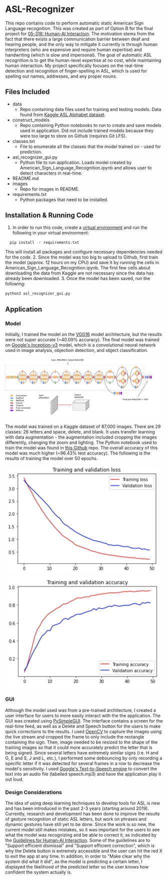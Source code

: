 # ASL-Recognizer

This repo contains code to perform automatic static American Sign Language recognition. This was created as part of Option B for the final project for [05-318: Human-AI Interaction](https://haiicmu.github.io/). The motivation stems from the fact that there exists a large communication barrier between deaf and hearing people, and the only way to mitigate it currently is through human interpreters (who are expensive and require human expertise) and handwriting (which is slow and impersonal). The goal of automatic ASL recognition is to get the human-level expertise at no cost, while maintaining human interaction. My project specifically focuses on the real-time detection and recognition of finger-spelling in ASL, which is used for spelling out names, addresses, and any proper nouns. 

## Files Included

* data 
  * Repo containing data files used for training and testing models. Data found from [Kaggle ASL Alphabet dataset](https://www.kaggle.com/grassknoted/asl-alphabet).
* construct_models
  * Repo containing Python notebooks to run to create and save models used in application. Did not include trained models because they were too large to store on Github (requires Git LFS).
* classes.txt
  * File to enumerate all the classes that the model trained on - used for prediction. 
* asl_recognizer_gui.py
  * Python file to run application. Loads model created by American_Sign_Language_Recognition.ipynb and allows user to detect characters in real-time. 
* README.md
* images
  * Repo for images in README.
* requirements.txt
  * Python packages that need to be installed. 

## Installation & Running Code

1. In order to run this code, create a [virtual environment](https://docs.python.org/3/library/venv.html) and run the following in your virtual environment:
```bash
  pip install -r requirements.txt
```
This will install all packages and configure necessary dependencies needed for the code.
2. Since the model was too big to upload to Github, first train the model (approx. 12 hours on my CPU) and save it by running the cells in American_Sign_Language_Recognition.ipynb. The first few cells about downloading the data from Kaggle are not necessary since the data has already been downloaded.
3. Once the model has been saved, run the following:
```bash
python3 asl_recognizer_gui.py
```

## Application

### Model

Initially, I trained the model on the [VGG16](https://arxiv.org/pdf/1409.1556.pdf) model architecture, but the results were not super accurate (~40.09% accuracy). The final model was trained on [Google's Inception-v3](https://arxiv.org/pdf/1512.00567.pdf) model, which is a convolutional neural network used in image analysis, objection detection, and object classification. 

<img src="images/inceptionv3onc--oview.png">

The model was trained on a Kaggle dataset of 87,000 images. There are 29 classes: 26 letters and space, delete, and blank. It uses transfer learning with data augmentation - the augmentation included cropping the images differently, changing the zoom and lighting. The Python notebook used to train the model was found in [this Github](https://github.com/VedantMistry13/American-Sign-Language-Recognition-using-Deep-Neural-Network/blob/master/American_Sign_Language_Recognition.ipynb) repo. The overall accuracy of this model was much higher (~96.43% test accuracy). The following is the results of training the model over 50 epochs.

<div class="row">
    <div class="column">
        <img src="images/loss.png">
    </div>
    <div class="column">
    <img src="images/accuracy.png">
    </div>
</div>

### GUI

Although the model used was from a pre-trained architecture, I created a user interface for users to more easily interact with the the application. The GUI was created using [PySimpleGUI](https://pysimplegui.readthedocs.io/en/latest/). The interface contains a screen for the real-time feed, as well as a Delete and Speech button for the users to make quick corrections to the results. I used [OpenCV](https://opencv.org/) to capture the images using the live stream and cropped the frame to only include the rectangle containing the sign. Then, image needed to be resized to the shape of the training images so that it could more accurately predict the letter that is being signed. Since several letters have extremely similar signs (i.e. H and G, E and S, J and L, etc.), I performed some debouncing by only recording a specific letter if it was detected for several frames in a row to decrease the model's sensitivity. I used [Google's Text-to-Speech engine](https://gtts.readthedocs.io/en/latest/#) to convert the text into an audio file (labelled speech.mp3) and have the application play it out loud. 

### Design Considerations

The idea of using deep learning techniques to develop tools for ASL is new and has been introduced in the past 2-3 years (starting around 2019). Currently, research and development has been done to improve the results of gesture recognition of static ASL letters, but work on phrases and dynamic gestures have still yet to be done. Since the work is so new, the current model still makes mistakes, so it was important for the users to see what the model was recognizing and be able to correct it, as indicated by the [Guidelines for Human-AI Interaction](https://www.microsoft.com/en-us/research/project/guidelines-for-human-ai-interaction/). Some of the guidelines are to "Support efficient dismissal" and "Support efficient correction", which is why the Delete button is extremely accessible and the user can hit the red X to exit the app at any time. In addition, in order to "Make clear why the system did what it did", as the model is predicting a certain letter, I displayed the likelihood of the predicted letter so the user knows how confident the system actually is. 